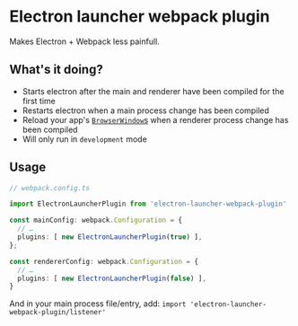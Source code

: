 # Electron launcher webpack plugin

Makes Electron + Webpack less painfull.


## What's it doing?

* Starts electron after the main and renderer have been compiled for the first time
* Restarts electron when a main process change has been compiled
* Reload your app's [`BrowserWindow`s](https://electronjs.org/docs/api/browser-window) when a renderer process change has been compiled
* Will only run in `development` mode

## Usage

```typescript
// webpack.config.ts

import ElectronLauncherPlugin from 'electron-launcher-webpack-plugin'

const mainConfig: webpack.Configuration = {
  // …
  plugins: [ new ElectronLauncherPlugin(true) ],
};

const rendererConfig: webpack.Configuration = {
  // …
  plugins: [ new ElectronLauncherPlugin(false) ],
}
```

And in your main process file/entry, add: `import 'electron-launcher-webpack-plugin/listener'`
